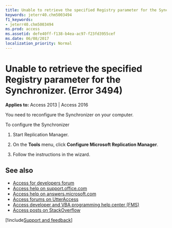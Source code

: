 ```yaml
---
title: Unable to retrieve the specified Registry parameter for the Synchronizer. (Error 3494)
keywords: jeterr40.chm5003494
f1_keywords:
- jeterr40.chm5003494
ms.prod: access
ms.assetid: defe40ff-f138-b4ea-ac97-f23fd3955cef
ms.date: 06/08/2017
localization_priority: Normal
---
```



# Unable to retrieve the specified Registry parameter for the Synchronizer. (Error 3494)

  

**Applies to:** Access 2013 | Access 2016

You need to reconfigure the Synchronizer on your computer.

 To configure the Synchronizer


1. Start Replication Manager.
    
2. On the  **Tools** menu, click **Configure Microsoft Replication Manager**.
    
3. Follow the instructions in the wizard.
    

## See also

- [Access for developers forum](https://social.msdn.microsoft.com/Forums/office/home?forum=accessdev)
- [Access help on support.office.com](https://support.office.com/search/results?query=Access)
- [Access help on answers.microsoft.com](https://answers.microsoft.com/)
- [Access forums on UtterAccess](https://www.utteraccess.com/forum/index.php?act=idx)
- [Access developer and VBA programming help center (FMS)](https://www.fmsinc.com/MicrosoftAccess/developer/)
- [Access posts on StackOverflow](https://stackoverflow.com/questions/tagged/ms-access)

[!include[Support and feedback](~/includes/feedback-boilerplate.md)]